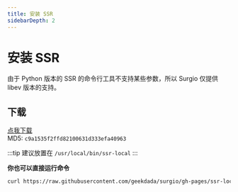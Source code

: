 ```yaml
---
title: 安装 SSR
sidebarDepth: 2
---
```


# 安装 SSR

由于 Python 版本的 SSR 的命令行工具不支持某些参数，所以 Surgio 仅提供 libev 版本的支持。

## 下载

[点我下载](https://raw.githubusercontent.com/geekdada/surgio/gh-pages/ssr-local)  
MD5: `c9a1535f2ffd82100631d333efa40963`

:::tip
建议放置在 `/usr/local/bin/ssr-local`
:::

**你也可以直接运行命令**

```bash
curl https://raw.githubusercontent.com/geekdada/surgio/gh-pages/ssr-local -o /usr/local/bin/ssr-local
```
